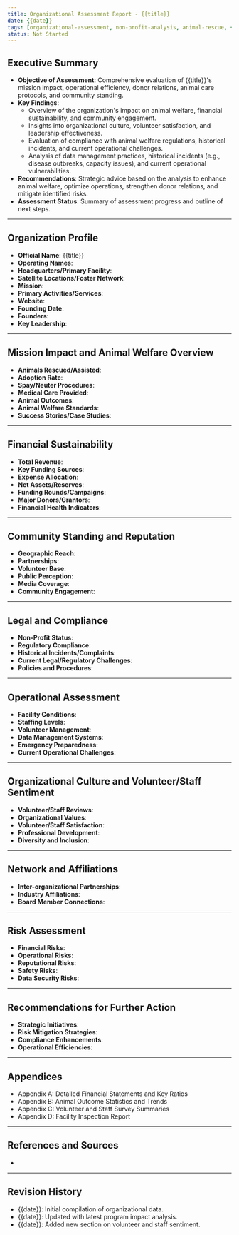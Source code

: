 ```yaml
---
title: Organizational Assessment Report - {{title}}
date: {{date}}
tags: [organizational-assessment, non-profit-analysis, animal-rescue, {{title | lower | replace(" ", "-")}}]
status: Not Started
---
```


## Executive Summary
- **Objective of Assessment**: Comprehensive evaluation of {{title}}'s mission impact, operational efficiency, donor relations, animal care protocols, and community standing.
- **Key Findings**:
  - Overview of the organization's impact on animal welfare, financial sustainability, and community engagement.
  - Insights into organizational culture, volunteer satisfaction, and leadership effectiveness.
  - Evaluation of compliance with animal welfare regulations, historical incidents, and current operational challenges.
  - Analysis of data management practices, historical incidents (e.g., disease outbreaks, capacity issues), and current operational vulnerabilities.
- **Recommendations**: Strategic advice based on the analysis to enhance animal welfare, optimize operations, strengthen donor relations, and mitigate identified risks.
- **Assessment Status**: Summary of assessment progress and outline of next steps.

---

## Organization Profile
- **Official Name**: {{title}}
- **Operating Names**:
- **Headquarters/Primary Facility**:
- **Satellite Locations/Foster Network**:
- **Mission**:
- **Primary Activities/Services**:
- **Website**:
- **Founding Date**:
- **Founders**:
- **Key Leadership**:

---

## Mission Impact and Animal Welfare Overview
- **Animals Rescued/Assisted**:
- **Adoption Rate**:
- **Spay/Neuter Procedures**:
- **Medical Care Provided**:
- **Animal Outcomes**:
- **Animal Welfare Standards**:
- **Success Stories/Case Studies**:

---

## Financial Sustainability
- **Total Revenue**:
- **Key Funding Sources**:
- **Expense Allocation**:
- **Net Assets/Reserves**:
- **Funding Rounds/Campaigns**:
- **Major Donors/Grantors**:
- **Financial Health Indicators**:

---

## Community Standing and Reputation
- **Geographic Reach**:
- **Partnerships**:
- **Volunteer Base**:
- **Public Perception**:
- **Media Coverage**:
- **Community Engagement**:

---

## Legal and Compliance
- **Non-Profit Status**:
- **Regulatory Compliance**:
- **Historical Incidents/Complaints**:
- **Current Legal/Regulatory Challenges**:
- **Policies and Procedures**:

---

## Operational Assessment
- **Facility Conditions**:
- **Staffing Levels**:
- **Volunteer Management**:
- **Data Management Systems**:
- **Emergency Preparedness**:
- **Current Operational Challenges**:

---

## Organizational Culture and Volunteer/Staff Sentiment
- **Volunteer/Staff Reviews**:
- **Organizational Values**:
- **Volunteer/Staff Satisfaction**:
- **Professional Development**:
- **Diversity and Inclusion**:

---

## Network and Affiliations
- **Inter-organizational Partnerships**:
- **Industry Affiliations**:
- **Board Member Connections**:

---

## Risk Assessment
- **Financial Risks**:
- **Operational Risks**:
- **Reputational Risks**:
- **Safety Risks**:
- **Data Security Risks**:

---

## Recommendations for Further Action
- **Strategic Initiatives**:
- **Risk Mitigation Strategies**:
- **Compliance Enhancements**:
- **Operational Efficiencies**:

---

## Appendices
- Appendix A: Detailed Financial Statements and Key Ratios
- Appendix B: Animal Outcome Statistics and Trends
- Appendix C: Volunteer and Staff Survey Summaries
- Appendix D: Facility Inspection Report

---

## References and Sources
-

---

## Revision History
- {{date}}: Initial compilation of organizational data.
- {{date}}: Updated with latest program impact analysis.
- {{date}}: Added new section on volunteer and staff sentiment.
